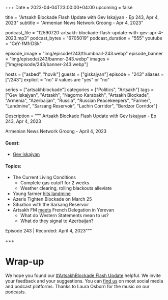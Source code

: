 +++
Date = 2023-04-04T23:00:00+04:00
upcoming = false

title = "Artsakh Blockade Flash Update with Gev Iskajyan - Ep 243, Apr 4, 2023"
subtitle = "Armenian News Network Groong - Apr 4, 2023"

podcast_file = "12590720-artsakh-blockade-flash-update-with-gev-apr-4-2023.mp3"
podcast_bytes = "6705019"
podcast_duration = "555"
youtube = "CeY-fM1rDSk"

episode_image = "img/episode/243/thumbnail-243.webp"
episode_banner = "img/episode/243/banner-243.webp"
images = ["img/episode/243/banner-243.webp"]

hosts = ["asbed", "hovik"]
guests = ["giskajyan"]
episode = "243"
aliases = ["/243"]
explicit = "no" # values are "yes" or "no"


series = ["artsakhblockade"]
categories = ["Politics", "Artsakh"]
tags = ["Gev Iskajyan", "Artsakh", "Nagorno Karabakh", "Artsakh Blockade", "Armenia", "Azerbaijan", "Russia", "Russian Peacekeepers", "Farmer", "Landmine", "Sarsang Reservoir", "Lachin Corridor", "Berdzor Corridor"]

Description = """
Artsakh Blockade Flash Update with Gev Iskajyan - Ep 243, Apr 4, 2023

Armenian News Network Groong - April 4, 2023

#### Guest: 
* [Gev Iskajyan](/guest/giskajyan)

#### Topics:
* The Current Living Conditions
    * Complete gas cutoff for 2 weeks
    * Weather clearing, rolling blackouts alleviate
* Young farmer [hits landmine](https://armenpress.am/eng/news/1107913.html)
* Azeris Tighten Blockade on March 25
* Situation with the Sarsang Reservoir
* Artsakh FM [meets](https://armenpress.am/eng/news/1107631.html) French Delegation in Yerevan
    * What do Western Statements mean to us?
    * What do they signal to Azerbaijan?

Episode 243 | Recorded: April 4, 2023"""

+++

# Wrap-up

We hope you found our [#ArtsakhBlockade Flash Update](https://podcasts.groong.org/) helpful. We invite your feedback and your suggestions. You can [find us](https://linktr.ee/groong) on most social media and podcast platforms. Thanks to Laura Osborn for the music on our podcasts.
